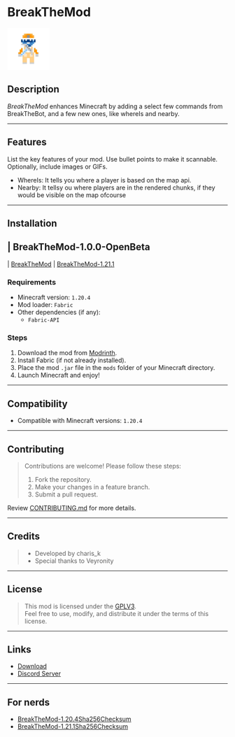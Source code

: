 # **BreakTheMod**

![BreakTheMod](/src/main/resources/assets//icon.png)

## **Description**
*BreakTheMod* enhances Minecraft by adding a select few commands from BreakTheBot, and a few new ones, like whereIs and nearby.

---

## **Features**
List the key features of your mod. Use bullet points to make it scannable. Optionally, include images or GIFs.

- WhereIs: It tells you where a player is based on the map api.  
- Nearby: It tellsy ou where players are in the rendered chunks, if they would be visible on the map ofcourse  

---

## **Installation**
| BreakTheMod-1.0.0-OpenBeta 
---
| [BreakTheMod](/breakthemod.jar) 
| [BreakTheMod-1.21.1](/breakthemod-1.21.1.jar) 

### **Requirements**
- Minecraft version: `1.20.4`
- Mod loader: `Fabric`  
- Other dependencies (if any):  
  - `Fabric-API`

### **Steps**
1. Download the mod from [Modrinth](https://modrinth.com/mod/breakthemod/).
2. Install Fabric (if not already installed).  
3. Place the mod `.jar` file in the `mods` folder of your Minecraft directory.  
4. Launch Minecraft and enjoy!

---

## **Compatibility**
- Compatible with Minecraft versions: `1.20.4`
---

## **Contributing**

> Contributions are welcome! Please follow these steps:  
> 1. Fork the repository.  
> 2. Make your changes in a feature branch.  
> 3. Submit a pull request.  

Review [CONTRIBUTING.md](/CONTRIBUTING.md) for more details.

---

## **Credits**
> - Developed by charis_k
> - Special thanks to Veyronity

---

## **License**
> This mod is licensed under the [GPLV3](src/main/resources/LICENSE).  
> Feel free to use, modify, and distribute it under the terms of this license.

---

## **Links**
- [Download](https://modrinth.com/mod/breakthemod/)
- [Discord Server](https://discord.gg/RVkwSrPyuq) 

---

## **For nerds**
- [BreakTheMod-1.20.4Sha256Checksum](/breakthemod.jar.sha256)
- [BreakTheMod-1.21.1Sha256Checksum](/breakthemod-1.21.jar.sha256)
